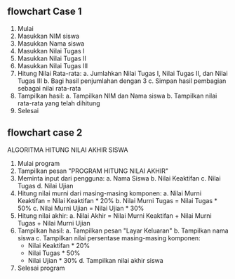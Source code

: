 ## flowchart Case 1

1. Mulai
2. Masukkan NIM siswa
3. Masukkan Nama siswa
4. Masukkan Nilai Tugas I
5. Masukkan Nilai Tugas II
6. Masukkan Nilai Tugas III
7. Hitung Nilai Rata-rata:
a. Jumlahkan Nilai Tugas I, Nilai Tugas II, dan Nilai Tugas III
b. Bagi hasil penjumlahan dengan 3
c. Simpan hasil pembagian sebagai nilai rata-rata
8. Tampilkan hasil:
a. Tampilkan NIM dan Nama siswa
b. Tampilkan nilai rata-rata yang telah dihitung
9. Selesai


## flowchart case 2
ALGORITMA HITUNG NILAI AKHIR SISWA
1. Mulai program
2. Tampilkan pesan "PROGRAM HITUNG NILAI AKHIR"
3. Meminta input dari pengguna:
   a. Nama Siswa
   b. Nilai Keaktifan
   c. Nilai Tugas
   d. Nilai Ujian
4. Hitung nilai murni dari masing-masing komponen:
   a. Nilai Murni Keaktifan = Nilai Keaktifan * 20%
   b. Nilai Murni Tugas = Nilai Tugas * 50%
   c. Nilai Murni Ujian = Nilai Ujian * 30%
5. Hitung nilai akhir:
   a. Nilai Akhir = Nilai Murni Keaktifan + Nilai Murni Tugas + Nilai Murni Ujian
6. Tampilkan hasil:
   a. Tampilkan pesan "Layar Keluaran"
   b. Tampilkan nama siswa
   c. Tampilkan nilai persentase masing-masing komponen:
      - Nilai Keaktifan * 20%
      - Nilai Tugas * 50%
      - Nilai Ujian * 30%
   d. Tampilkan nilai akhir siswa
7. Selesai program